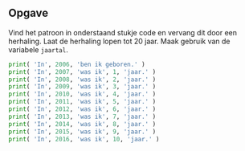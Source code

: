 ## Opgave

Vind het patroon in onderstaand stukje code en vervang dit door een herhaling. Laat de herhaling lopen tot 20 jaar.
Maak gebruik van de variabele `jaartal`.

```python
print( 'In', 2006, 'ben ik geboren.' )
print( 'In', 2007, 'was ik', 1, 'jaar.' )
print( 'In', 2008, 'was ik', 2, 'jaar.' )
print( 'In', 2009, 'was ik', 3, 'jaar.' )
print( 'In', 2010, 'was ik', 4, 'jaar.' )
print( 'In', 2011, 'was ik', 5, 'jaar.' )
print( 'In', 2012, 'was ik', 6, 'jaar.' )
print( 'In', 2013, 'was ik', 7, 'jaar.' )
print( 'In', 2014, 'was ik', 8, 'jaar.' )
print( 'In', 2015, 'was ik', 9, 'jaar.' )
print( 'In', 2016, 'was ik', 10, 'jaar.' )
```